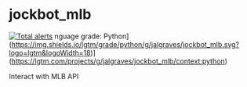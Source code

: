 # jockbot_mlb
[![Total alerts](https://img.shields.io/lgtm/alerts/g/jalgraves/jockbot_mlb.svg?logo=lgtm&logoWidth=18)](https://lgtm.com/projects/g/jalgraves/jockbot_mlb/alerts/)
nguage grade: Python](https://img.shields.io/lgtm/grade/python/g/jalgraves/jockbot_mlb.svg?logo=lgtm&logoWidth=18)](https://lgtm.com/projects/g/jalgraves/jockbot_mlb/context:python)

Interact with MLB API
